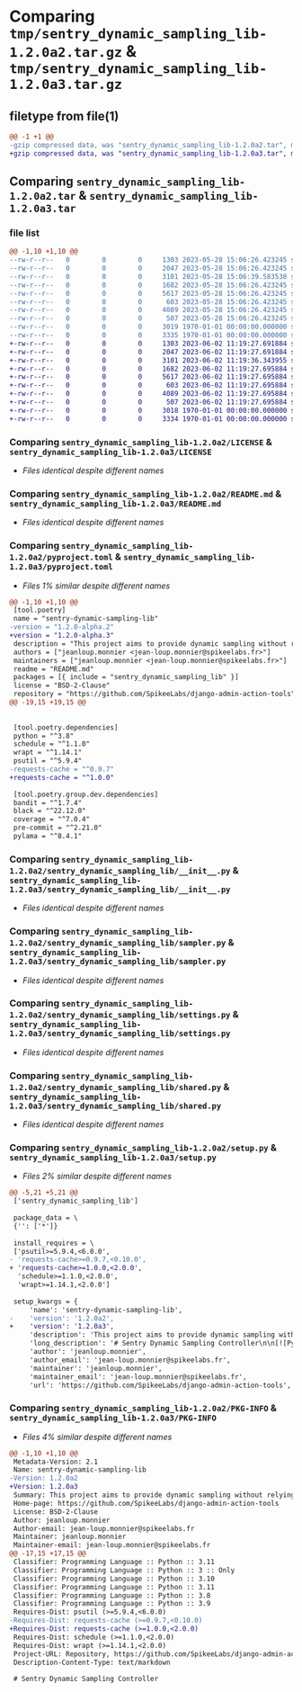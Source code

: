 # Comparing `tmp/sentry_dynamic_sampling_lib-1.2.0a2.tar.gz` & `tmp/sentry_dynamic_sampling_lib-1.2.0a3.tar.gz`

## filetype from file(1)

```diff
@@ -1 +1 @@
-gzip compressed data, was "sentry_dynamic_sampling_lib-1.2.0a2.tar", max compression
+gzip compressed data, was "sentry_dynamic_sampling_lib-1.2.0a3.tar", max compression
```

## Comparing `sentry_dynamic_sampling_lib-1.2.0a2.tar` & `sentry_dynamic_sampling_lib-1.2.0a3.tar`

### file list

```diff
@@ -1,10 +1,10 @@
--rw-r--r--   0        0        0     1303 2023-05-28 15:06:26.423245 sentry_dynamic_sampling_lib-1.2.0a2/LICENSE
--rw-r--r--   0        0        0     2047 2023-05-28 15:06:26.423245 sentry_dynamic_sampling_lib-1.2.0a2/README.md
--rw-r--r--   0        0        0     3101 2023-05-28 15:06:39.583538 sentry_dynamic_sampling_lib-1.2.0a2/pyproject.toml
--rw-r--r--   0        0        0     1682 2023-05-28 15:06:26.423245 sentry_dynamic_sampling_lib-1.2.0a2/sentry_dynamic_sampling_lib/__init__.py
--rw-r--r--   0        0        0     5617 2023-05-28 15:06:26.423245 sentry_dynamic_sampling_lib-1.2.0a2/sentry_dynamic_sampling_lib/sampler.py
--rw-r--r--   0        0        0      603 2023-05-28 15:06:26.423245 sentry_dynamic_sampling_lib-1.2.0a2/sentry_dynamic_sampling_lib/settings.py
--rw-r--r--   0        0        0     4089 2023-05-28 15:06:26.423245 sentry_dynamic_sampling_lib-1.2.0a2/sentry_dynamic_sampling_lib/shared.py
--rw-r--r--   0        0        0      507 2023-05-28 15:06:26.423245 sentry_dynamic_sampling_lib-1.2.0a2/sentry_dynamic_sampling_lib/utils.py
--rw-r--r--   0        0        0     3019 1970-01-01 00:00:00.000000 sentry_dynamic_sampling_lib-1.2.0a2/setup.py
--rw-r--r--   0        0        0     3335 1970-01-01 00:00:00.000000 sentry_dynamic_sampling_lib-1.2.0a2/PKG-INFO
+-rw-r--r--   0        0        0     1303 2023-06-02 11:19:27.691884 sentry_dynamic_sampling_lib-1.2.0a3/LICENSE
+-rw-r--r--   0        0        0     2047 2023-06-02 11:19:27.691884 sentry_dynamic_sampling_lib-1.2.0a3/README.md
+-rw-r--r--   0        0        0     3101 2023-06-02 11:19:36.343955 sentry_dynamic_sampling_lib-1.2.0a3/pyproject.toml
+-rw-r--r--   0        0        0     1682 2023-06-02 11:19:27.695884 sentry_dynamic_sampling_lib-1.2.0a3/sentry_dynamic_sampling_lib/__init__.py
+-rw-r--r--   0        0        0     5617 2023-06-02 11:19:27.695884 sentry_dynamic_sampling_lib-1.2.0a3/sentry_dynamic_sampling_lib/sampler.py
+-rw-r--r--   0        0        0      603 2023-06-02 11:19:27.695884 sentry_dynamic_sampling_lib-1.2.0a3/sentry_dynamic_sampling_lib/settings.py
+-rw-r--r--   0        0        0     4089 2023-06-02 11:19:27.695884 sentry_dynamic_sampling_lib-1.2.0a3/sentry_dynamic_sampling_lib/shared.py
+-rw-r--r--   0        0        0      507 2023-06-02 11:19:27.695884 sentry_dynamic_sampling_lib-1.2.0a3/sentry_dynamic_sampling_lib/utils.py
+-rw-r--r--   0        0        0     3018 1970-01-01 00:00:00.000000 sentry_dynamic_sampling_lib-1.2.0a3/setup.py
+-rw-r--r--   0        0        0     3334 1970-01-01 00:00:00.000000 sentry_dynamic_sampling_lib-1.2.0a3/PKG-INFO
```

### Comparing `sentry_dynamic_sampling_lib-1.2.0a2/LICENSE` & `sentry_dynamic_sampling_lib-1.2.0a3/LICENSE`

 * *Files identical despite different names*

### Comparing `sentry_dynamic_sampling_lib-1.2.0a2/README.md` & `sentry_dynamic_sampling_lib-1.2.0a3/README.md`

 * *Files identical despite different names*

### Comparing `sentry_dynamic_sampling_lib-1.2.0a2/pyproject.toml` & `sentry_dynamic_sampling_lib-1.2.0a3/pyproject.toml`

 * *Files 1% similar despite different names*

```diff
@@ -1,10 +1,10 @@
 [tool.poetry]
 name = "sentry-dynamic-sampling-lib"
-version = "1.2.0-alpha.2"
+version = "1.2.0-alpha.3"
 description = "This project aims to provide dynamic sampling without relying on Sentry Dynamic Sampling."
 authors = ["jeanloup.monnier <jean-loup.monnier@spikeelabs.fr>"]
 maintainers = ["jeanloup.monnier <jean-loup.monnier@spikeelabs.fr>"]
 readme = "README.md"
 packages = [{ include = "sentry_dynamic_sampling_lib" }]
 license = "BSD-2-Clause"
 repository = "https://github.com/SpikeeLabs/django-admin-action-tools"
@@ -19,15 +19,15 @@
 
 
 [tool.poetry.dependencies]
 python = "^3.8"
 schedule = "^1.1.0"
 wrapt = "^1.14.1"
 psutil = "^5.9.4"
-requests-cache = "^0.9.7"
+requests-cache = "^1.0.0"
 
 [tool.poetry.group.dev.dependencies]
 bandit = "^1.7.4"
 black = "^22.12.0"
 coverage = "^7.0.4"
 pre-commit = "^2.21.0"
 pylama = "^8.4.1"
```

### Comparing `sentry_dynamic_sampling_lib-1.2.0a2/sentry_dynamic_sampling_lib/__init__.py` & `sentry_dynamic_sampling_lib-1.2.0a3/sentry_dynamic_sampling_lib/__init__.py`

 * *Files identical despite different names*

### Comparing `sentry_dynamic_sampling_lib-1.2.0a2/sentry_dynamic_sampling_lib/sampler.py` & `sentry_dynamic_sampling_lib-1.2.0a3/sentry_dynamic_sampling_lib/sampler.py`

 * *Files identical despite different names*

### Comparing `sentry_dynamic_sampling_lib-1.2.0a2/sentry_dynamic_sampling_lib/settings.py` & `sentry_dynamic_sampling_lib-1.2.0a3/sentry_dynamic_sampling_lib/settings.py`

 * *Files identical despite different names*

### Comparing `sentry_dynamic_sampling_lib-1.2.0a2/sentry_dynamic_sampling_lib/shared.py` & `sentry_dynamic_sampling_lib-1.2.0a3/sentry_dynamic_sampling_lib/shared.py`

 * *Files identical despite different names*

### Comparing `sentry_dynamic_sampling_lib-1.2.0a2/setup.py` & `sentry_dynamic_sampling_lib-1.2.0a3/setup.py`

 * *Files 2% similar despite different names*

```diff
@@ -5,21 +5,21 @@
 ['sentry_dynamic_sampling_lib']
 
 package_data = \
 {'': ['*']}
 
 install_requires = \
 ['psutil>=5.9.4,<6.0.0',
- 'requests-cache>=0.9.7,<0.10.0',
+ 'requests-cache>=1.0.0,<2.0.0',
  'schedule>=1.1.0,<2.0.0',
  'wrapt>=1.14.1,<2.0.0']
 
 setup_kwargs = {
     'name': 'sentry-dynamic-sampling-lib',
-    'version': '1.2.0a2',
+    'version': '1.2.0a3',
     'description': 'This project aims to provide dynamic sampling without relying on Sentry Dynamic Sampling.',
     'long_description': '# Sentry Dynamic Sampling Controller\n\n[![PyPI](https://img.shields.io/pypi/v/sentry-dynamic-sampling-lib?color=blue)](https://pypi.org/project/sentry-dynamic-sampling-lib/)\n![Tests Status](https://github.com/SpikeeLabs/sentry-dynamic-sampling-lib/actions/workflows/.github/workflows/tests.yml/badge.svg)\n[![codecov](https://codecov.io/gh/SpikeeLabs/sentry-dynamic-sampling-lib/branch/main/graph/badge.svg?token=RON7F8QTZX)](https://codecov.io/gh/SpikeeLabs/sentry-dynamic-sampling-lib)\n![PyPI - Python Version](https://img.shields.io/pypi/pyversions/sentry-dynamic-sampling-lib)\n![PyPI - License](https://img.shields.io/pypi/l/sentry-dynamic-sampling-lib)\n\n---\nThis project aims to provide dynamic sampling without relying on Sentry own\'s Dynamic Sampling.\nThis libs works by adding a `traces_sampler` callback to sentry.\nIn the background a thread fetch the data from the [controller](https://github.com/SpikeeLabs/sentry-dynamic-sampling-controller)\nIt\'s also able to ignore WSGI route an Celery task set in controller.\n\n\n\n\n\n## Usage\n```python\nimport sentry_sdk\nfrom sentry_dynamic_sampling_lib import init_wrapper\n\n# init sentry as usual\n# without traces_sampler and sample_rate param\nsentry_sdk.init(  # pylint: disable=E0110\n    dsn=SENTRY_DSN,\n    integrations=[],\n    environment=ENVIRONMENT,\n    release=SENTRY_RELEASE,\n)\n\n# hook sentry_dynamic_sampling_lib into sentry\ninit_wrapper()\n```\n\n\n## Configuration\nThe following environment variables can be used to configure the lib\n\n```bash\nSENTRY_CONTROLLER_HOST=none # (required, no default)\nSENTRY_CONTROLLER_PATH="/sentry/apps/{}/" # (optional, default to example)\nSENTRY_CONTROLLER_METRIC_PATH="/sentry/apps/{}/metrics/{}/" # (optional, default to example)\nSENTRY_CONTROLLER_POLL_INTERVAL=60 # (optional, default to example)\nSENTRY_CONTROLLER_METRIC_INTERVAL=600 # (optional, default to example)\n```\n\n\n\n\n## Development\n```bash\n# install deps\npoetry install\n\n# pre-commit\npoetry run pre-commit install --install-hook\npoetry run pre-commit install --install-hooks --hook-type commit-msg\n```\n',
     'author': 'jeanloup.monnier',
     'author_email': 'jean-loup.monnier@spikeelabs.fr',
     'maintainer': 'jeanloup.monnier',
     'maintainer_email': 'jean-loup.monnier@spikeelabs.fr',
     'url': 'https://github.com/SpikeeLabs/django-admin-action-tools',
```

### Comparing `sentry_dynamic_sampling_lib-1.2.0a2/PKG-INFO` & `sentry_dynamic_sampling_lib-1.2.0a3/PKG-INFO`

 * *Files 4% similar despite different names*

```diff
@@ -1,10 +1,10 @@
 Metadata-Version: 2.1
 Name: sentry-dynamic-sampling-lib
-Version: 1.2.0a2
+Version: 1.2.0a3
 Summary: This project aims to provide dynamic sampling without relying on Sentry Dynamic Sampling.
 Home-page: https://github.com/SpikeeLabs/django-admin-action-tools
 License: BSD-2-Clause
 Author: jeanloup.monnier
 Author-email: jean-loup.monnier@spikeelabs.fr
 Maintainer: jeanloup.monnier
 Maintainer-email: jean-loup.monnier@spikeelabs.fr
@@ -17,15 +17,15 @@
 Classifier: Programming Language :: Python :: 3.11
 Classifier: Programming Language :: Python :: 3 :: Only
 Classifier: Programming Language :: Python :: 3.10
 Classifier: Programming Language :: Python :: 3.11
 Classifier: Programming Language :: Python :: 3.8
 Classifier: Programming Language :: Python :: 3.9
 Requires-Dist: psutil (>=5.9.4,<6.0.0)
-Requires-Dist: requests-cache (>=0.9.7,<0.10.0)
+Requires-Dist: requests-cache (>=1.0.0,<2.0.0)
 Requires-Dist: schedule (>=1.1.0,<2.0.0)
 Requires-Dist: wrapt (>=1.14.1,<2.0.0)
 Project-URL: Repository, https://github.com/SpikeeLabs/django-admin-action-tools
 Description-Content-Type: text/markdown
 
 # Sentry Dynamic Sampling Controller
```


